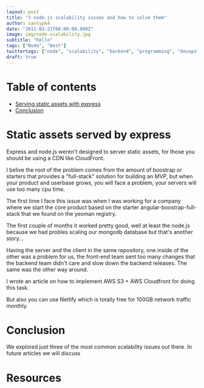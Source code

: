 ```yaml
---
layout: post
title: "3 node.js scalability issues and how to solve them"
author: santypk4
date: "2011-03-21T08:00:00.000Z"
image: img/node-scalability.jpg
subtitle: "hello"
tags: ["Node", "Best"]
twittertags: ["node", "scalability", "backend", "programming", "devops", "javascript"]
draft: true
---
```


# Table of contents
 - [Serving static assets with express](#intro)
 - [Conclusion](#conclusion)

# Static assets served by express

  Express and node.js weren't designed to server static assets, for those you should be using a CDN like CloudFront. 

  I belive the root of the problem comes from the amount of boostrap or starters that provides a "full-stack" solution for building an MVP, but when your product and userbase grows, you will face a problem, your servers will use too many cpu time.

  The first time I face this issue was when I was working for a company where we start the core product based on the starter angular-boostrap-full-stack that we found on the yeoman registry.

  The first couple of months it worked pretty good, well at least the node.js because we had probles scaling our mongodb database but that's another story...

  Having the server and the client in the same repository, one inside of the other was a problem for us, the front-end team sent too many changes that the backend team didn't care and slow down the backend releases. The same was the other way around.

  I wrote an article on how to implement AWS S3 + AWS Cloudfront for doing this task.

  But also you can use Netlify which is totally free for 100GB network traffic monthly.

<a name="conclusion"></a>

# Conclusion

  We explored just three of the most common scalability issues out there.
  In future articles we will discuss 


# Resources
